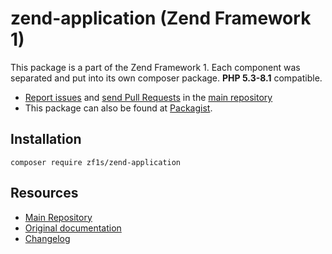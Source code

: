 # zend-application (Zend Framework 1)

This package is a part of the Zend Framework 1. Each component was separated and put into its own composer package.
**PHP 5.3-8.1** compatible.

- [Report issues](https://github.com/zf1s/zf1/issues) and
  [send Pull Requests](https://github.com/zf1s/zf1/pulls)
  in the [main repository](https://github.com/zf1s/zf1)
- This package can also be found at [Packagist](http://packagist.org/packages/zf1s).

## Installation

```
composer require zf1s/zend-application
```

## Resources

- [Main Repository](https://github.com/zf1s/zf1)
- [Original documentation](https://framework.zend.com/manual/1.12/en/manual.html) 
- [Changelog](https://github.com/zf1s/zf1/blob/master/CHANGELOG.md)

